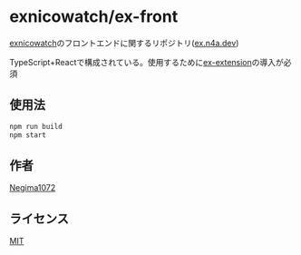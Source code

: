 # exnicowatch/ex-front

[exnicowatch](https://github.com/exnicowatch)のフロントエンドに関するリポジトリ([ex.n4a.dev](https://ex.n4a.dev))

TypeScript+Reactで構成されている。使用するために[ex-extension](https://github.com/exnicowatch/ex-extension)の導入が必須

## 使用法

```bash
npm run build
npm start
```

## 作者
[Negima1072](https://n4a.dev)

## ライセンス
[MIT](https://github.com/exnicowatch/ex-front/blob/master/LICENSE)
